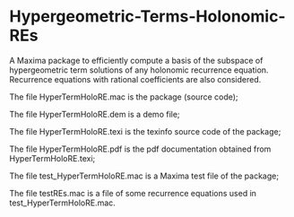# Hypergeometric-Terms-Holonomic-REs
A Maxima package to efficiently compute a basis of the subspace of hypergeometric term solutions of any holonomic recurrence equation. Recurrence equations with rational coefficients are also considered.

The file HyperTermHoloRE.mac is the package (source code);

The file HyperTermHoloRE.dem is a demo file;

The file HyperTermHoloRE.texi is the texinfo source code of the package;

The file HyperTermHoloRE.pdf is the pdf documentation obtained from HyperTermHoloRE.texi;

The file test_HyperTermHoloRE.mac is a Maxima test file of the package;

The file testREs.mac is a file of some recurrence equations used in test_HyperTermHoloRE.mac.
